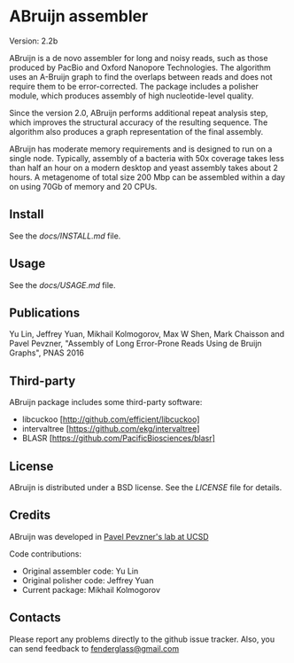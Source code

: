 ABruijn assembler
==================

Version: 2.2b

ABruijn is a de novo assembler for long and noisy reads, such as
those produced by PacBio and Oxford Nanopore Technologies.
The algorithm uses an A-Bruijn graph to find the overlaps between reads
and does not require them to be error-corrected. The package includes a 
polisher module, which produces assembly of high nucleotide-level quality.

Since the version 2.0, ABruijn performs additional repeat analysis
step, which improves the structural accuracy of the resulting sequence. 
The algorithm also produces a graph representation of the final assembly.

ABruijn has moderate memory requirements and is designed to run on a single node.
Typically, assembly of a bacteria with 50x coverage takes less than half an hour 
on a modern desktop and yeast assembly takes about 2 hours. A metagenome of total size 200 Mbp
can be assembled within a day on using 70Gb of memory and 20 CPUs.

Install
-------
See the *docs/INSTALL.md* file.


Usage
-----
See the *docs/USAGE.md* file.


Publications
------------
Yu Lin, Jeffrey Yuan, Mikhail Kolmogorov, Max W Shen, Mark Chaisson and Pavel Pevzner, 
"Assembly of Long Error-Prone Reads Using de Bruijn Graphs", PNAS 2016


Third-party
-----------
ABruijn package includes some third-party software:

* libcuckoo [http://github.com/efficient/libcuckoo]
* intervaltree [https://github.com/ekg/intervaltree]
* BLASR [https://github.com/PacificBiosciences/blasr]


License
-------
ABruijn is distributed under a BSD license. See the *LICENSE* file for details.


Credits
-------

ABruijn was developed in [Pavel Pevzner's lab at UCSD](http://cseweb.ucsd.edu/~ppevzner/)

Code contributions:

* Original assembler code: Yu Lin
* Original polisher code: Jeffrey Yuan
* Current package: Mikhail Kolmogorov


Contacts
--------
Please report any problems directly to the github issue tracker.
Also, you can send feedback to fenderglass@gmail.com
